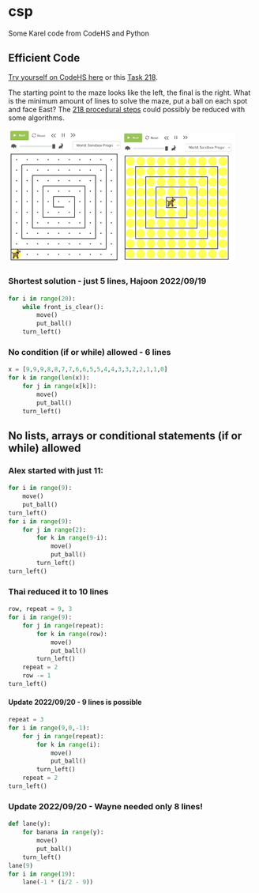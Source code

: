 # csp
Some Karel code from CodeHS and Python

## Efficient Code

[Try yourself on CodeHS here](https://codehs.com/sandbox/mkreier2022/10-minute-task-2022-09-19) or this [Task 218](https://codehs.com/sandbox/mkreier2022/mastery-check-module-2-challenge-218).

The starting point to the maze looks like the left, the final is the right. What is the minimum amount of lines to solve the maze, put a ball on each spot and face East? The [218 procedural steps](https://github.com/kreier/csp2022/blob/main/UltraKarel/spiral.py) could possibly be reduced with some algorithms.

<img src="SuperKarel/start.png" width="45%"> <img src="SuperKarel/final.png" width="45%">

### Shortest solution - just 5 lines, Hajoon 2022/09/19

``` py
for i in range(20):
    while front_is_clear():
        move()
        put_ball()
    turn_left()
```

### No condition (if or while) allowed - 6 lines

``` py
x = [9,9,9,8,8,7,7,6,6,5,5,4,4,3,3,2,2,1,1,0]
for k in range(len(x)):
    for j in range(x[k]):
        move()
        put_ball()
    turn_left()
```

## No lists, arrays or conditional statements (if or while) allowed

### Alex started with just 11:

``` py
for i in range(9):
    move()
    put_ball()
turn_left()
for i in range(9):
    for j in range(2):
        for k in range(9-i):
            move()
            put_ball()
        turn_left()
turn_left()
```

### Thai reduced it to 10 lines

``` py
row, repeat = 9, 3
for i in range(9):
    for j in range(repeat):
        for k in range(row):
            move()
            put_ball()
        turn_left()
    repeat = 2
    row -= 1
turn_left()
```

#### Update 2022/09/20 - 9 lines is possible

``` py
repeat = 3
for i in range(9,0,-1):
    for j in range(repeat):
        for k in range(i):
            move()
            put_ball()
        turn_left()
    repeat = 2
turn_left()
```

### Update 2022/09/20 - Wayne needed only 8 lines!

``` py
def lane(y):
    for banana in range(y):
        move()
        put_ball()
    turn_left()
lane(9)
for i in range(19):
    lane(-1 * (i/2 - 9))
```

